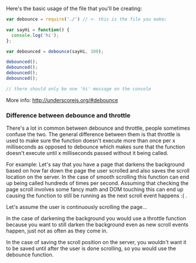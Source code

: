 Here's the basic usage of the file that you'll be creating:

```js
var debounce = require('./') // <- this is the file you make;

var sayHi = function() {
  console.log('hi');
};

var debounced = debounce(sayHi, 100);

debounced();
debounced();
debounced();
debounced();

// there should only be one 'hi' message on the console
```

More info: http://underscorejs.org/#debounce


### Difference between debounce and throttle
There's a lot in common between debounce and throttle, people sometimes confuse the two. The general difference between them is that throttle is used to make sure the function doesn't execute more than once per x milliseconds as opposed to debounce which makes sure that the function doesn't execute until x milliseconds passed without it being called.

For example: Let's say that you have a page that darkens the background based on how far down the page the user scrolled and also saves the scroll location on the server. In the case of smooth scrolling this function can end up being called hundreds of times per second. Assuming that checking the page scroll involves some fancy math and DOM touching this can end up causing the function to still be running as the next scroll event happens :( .

Let's assume the user is continuously scrolling the page...

In the case of darkening the background you would use a throttle function because you want to still darken the background even as new scroll events happen, just not as often as they come in.

In the case of saving the scroll position on the server, you wouldn't want it to be saved until after the user is done scrolling, so you would use the debounce function.

